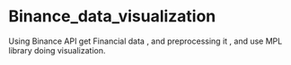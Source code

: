 # Binance_data_visualization
Using Binance API get Financial data , and  preprocessing it , and use MPL library doing visualization.
